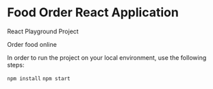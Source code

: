 # Food Order React Application
React Playground Project

Order food online

In order to run the project on your local environment, use the following steps:

`npm install`
`npm start`

